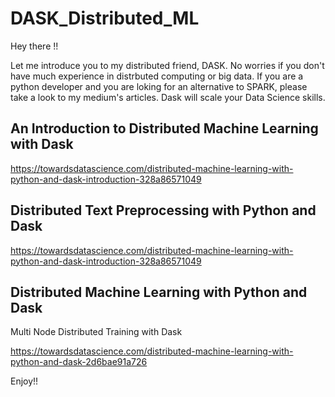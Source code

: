 # DASK_Distributed_ML

Hey there !! 

Let me introduce you to my distributed friend, DASK. No worries if you don't have much experience in distrbuted computing or big data. If you are a python developer and you are loking for an alternative to SPARK, please take a look to my medium's articles. Dask will scale your Data Science skills. 

## An Introduction to Distributed Machine Learning with Dask

https://towardsdatascience.com/distributed-machine-learning-with-python-and-dask-introduction-328a86571049

## Distributed Text Preprocessing with Python and Dask

https://towardsdatascience.com/distributed-machine-learning-with-python-and-dask-introduction-328a86571049

## Distributed Machine Learning with Python and Dask

Multi Node Distributed Training with Dask

https://towardsdatascience.com/distributed-machine-learning-with-python-and-dask-2d6bae91a726

Enjoy!!
